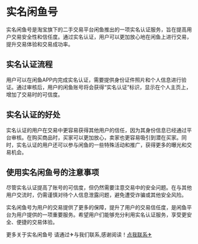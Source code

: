 # 实名闲鱼号

实名闲鱼号是淘宝旗下的二手交易平台闲鱼推出的一项实名认证服务，旨在提高用户交易安全性和信任度。通过实名认证，用户可以更加放心地在闲鱼上进行交易，提升交易体验和交易成功率。

## 实名认证流程

用户可以在闲鱼APP内完成实名认证，需要提供身份证件照片和个人信息进行验证。通过审核后，用户的闲鱼账号将会获得“实名认证”标识，显示在个人主页上，增加了交易时的可信度。

## 实名认证的好处

实名认证的用户在交易中更容易获得其他用户的信任，因为其身份信息已经通过平台审核。在购买商品时，买家可以更加放心，卖家也更容易吸引到潜在买家。同时，实名认证的用户还可以参与闲鱼的一些特殊活动和推广，获得更多的曝光和交易机会。

## 使用实名闲鱼号的注意事项

尽管实名认证提高了账号的可信度，但仍然需要注意交易中的安全问题。在与其他用户交流时，仍需谨慎对待个人信息泄露问题，避免遭受诈骗或其他安全风险。

实名闲鱼号为用户的交易提供了更多的保障，提升了用户的交易信任度，是闲鱼平台为用户提供的一项重要服务。希望用户们能够充分利用实名认证服务，享受更安全、便捷的交易体验。

更多关于实名闲鱼号 请通过✈与我们联系,感谢阅读！[点我联系✈](https://www.k02.cc)